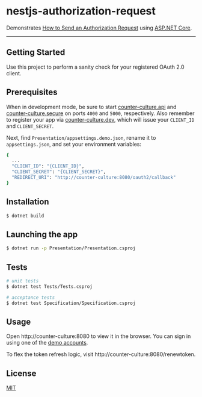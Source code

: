 # nestjs-authorization-request

Demonstrates [How to Send an Authorization Request](https://github.com/mrtillman/counter-culture.secure/wiki/How-To-Send-an-Authorization-Request) using [ASP.NET Core](https://docs.microsoft.com/en-us/aspnet/core/?view=aspnetcore-2.2).

---

## Getting Started

Use this project to perform a sanity check for your registered OAuth 2.0 client.

## Prerequisites

When in development mode, be sure to start [counter-culture.api](https://github.com/mrtillman/counter-culture.api) and [counter-culture.secure](https://github.com/mrtillman/counter-culture.secure) on ports `4000` and `5000`, respectively. Also remember to register your app via [counter-culture.dev](https://github.com/mrtillman/counter-culture.dev), which will issue your `CLIENT_ID` and `CLIENT_SECRET`.

Next, find `Presentation/appsettings.demo.json`, rename it to `appsettings.json`, and set your environment variables:

```sh
{
  ...
  "CLIENT_ID": "{CLIENT_ID}",
  "CLIENT_SECRET": "{CLIENT_SECRET}",
  "REDIRECT_URI": "http://counter-culture:8080/oauth2/callback"
}
```

## Installation

```bash
$ dotnet build
```

## Launching the app

```bash
$ dotnet run -p Presentation/Presentation.csproj
```

## Tests

```bash
# unit tests
$ dotnet test Tests/Tests.csproj

# acceptance tests
$ dotnet test Specification/Specification.csproj
```

## Usage

Open http://counter-culture:8080 to view it in the browser. You can sign in using one of the [demo accounts](https://github.com/mrtillman/counter-culture.secure/blob/master/README.md#usage).

To flex the token refresh logic, visit http://counter-culture:8080/renewtoken.

## License

[MIT](https://github.com/mrtillman/aspnetcore-authorization-request/blob/master/LICENSE)

